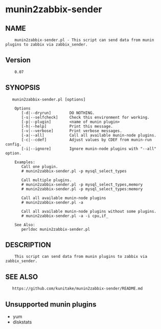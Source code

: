 munin2zabbix-sender
===================

NAME
---------------

        munin2zabbix-sender.pl - This script can send data from munin plugins to zabbix via zabbix_sender.

Version
----------------
        0.07

SYNOPSIS
---------------
       munin2zabbix-sender.pl [options]

        Options
           [-d|--dryrun]        DO NOTHING.
           [-s|--selfcheck]     Check this environment for working.
           [-p|--plugin]        <name of munin plugin>
           [-h|--help]          Print this message.
           [-v|--verbose]       Print verbose messages.
           [-a|--all]           Call all available munin-node plugins.
           [-c|--cdef]          Adjust values by CDEF from munin-run config.
           [-i|--ignore]        Ignore munin-node plugins with "--all" option.

        Examples:
           Call one plugin.
           # munin2zabbix-sender.pl -p mysql_select_types

           Call multiple plugins.
           # munin2zabbix-sender.pl -p mysql_select_types,memory
           # munin2zabbix-sender.pl -p mysql_select_types:memory

           Call all available munin-node plugins
           # munin2zabbix-sender.pl -a

           Call all available munin-node plugins without some plugins.
           # munin2zabbix-sender.pl -a -i cpu,if_

        See Also:
           perldoc munin2zabbix-sender.pl

DESCRIPTION
---------------
        This script can send data from munin plugins to zabbix via zabbix_sender.

SEE ALSO
---------------
       https://github.com/kunitake/munin2zabbix-sender/README.md

Unsupported munin plugins
-------------------------------
* yum
* diskstats 
